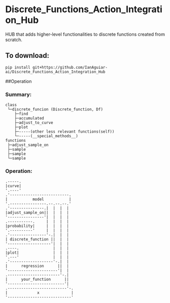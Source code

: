 # Discrete_Functions_Action_Integration_Hub
HUB that adds higher-level functionalities to discrete functions created from scratch.

## To download:

```
pip install git+https://github.com/IanAguiar-ai/Discrete_Functions_Action_Integration_Hub
```

##Operation

### Summary:

```
class
 └─discrete_funcion (Discrete_function, Df)
    ├─find
    ├─accumulated
    ├─adjust_to_curve
    ├─plot
    ├─-----(other less relevant functions(self))
    └─-----(__special_methods__)
functions
 ├─adjust_sample_on
 ├─sample
 ├─sample
 └─sample
```

### Operation:

```
.-----.                       
|curve|                       
'.----'                       
.'--------------------------. 
|           model           | 
'.----------------.--.--.--.' 
.'---------------.|  |  |  |  
|adjust_sample_on||  |  |  |  
'----------------'|  |  |  |  
.-----------.     |  |  |  |  
|probability|     |  |  |  |  
'.----------'     |  |  |  |  
.'----------------'-.|  |  |  
| discrete_function ||  |  |  
'-------------------'|  |  |  
.----.               |  |  |  
|plot|               |  |  |  
'.---'               |  |  |  
.'-------------------'-.|  |  
|      regression      ||  |  
'----------------------'|  |  
.-----------------------'-.|  
|      your_function      ||  
'-------------------------'|  
.--------------------------'-.
|             x              |
'----------------------------'

```
